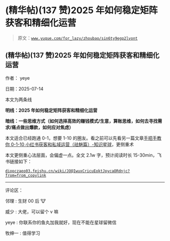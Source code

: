 # (精华帖)(137 赞)2025 年如何稳定矩阵获客和精细化运营

> 原文：[`www.yuque.com/for_lazy/zhoubao/sin6ty9egp2lvont`](https://www.yuque.com/for_lazy/zhoubao/sin6ty9egp2lvont)

## (精华帖)(137 赞)2025 年如何稳定矩阵获客和精细化运营

作者： yeye

日期：2025-07-14

本文为两条线

**明线：2025 年如何稳定矩阵获客和精细化运营**

**暗线：一些思维方式（如何选择高效的赚钱模式/生意，算账思维，如何去寻找需求/痛点做出爆款，如何应对焦虑）**

本文适合已经跑通 0-1，想要 1-10 的圈友。看之前可以先看另一篇文章[手把手教你 0-1-10 小红书获客和私域运营（祛魅篇）-知识星球](https://wx.zsxq.com/group/1824528822/topic/8852451824288252)，更侧重术

本文更侧重心法层面，会偏虚一点。全文 2.1w 字，预计阅读时长 15-30min，飞书链接如下：

[`diopczaeo03.feishu.cn/wiki/JOQIwuxCricuEoktJpycaORdnjc?from=from_copylink`](https://diopczaeo03.feishu.cn/wiki/JOQIwuxCricuEoktJpycaORdnjc?from=from_copylink)

* * *

评论区：

邻理 : 生财 00 后 🐮

威少 : 大佬，可以留个 v 嘛

yeye : 你联系你的鱼丸加我就好，现在不能在星球留微信

牧绅一 : 值得学习